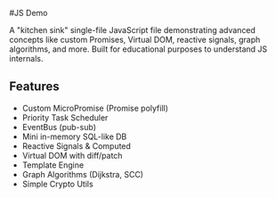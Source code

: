 #JS Demo

A "kitchen sink" single-file JavaScript file demonstrating advanced concepts like custom Promises, Virtual DOM, reactive signals, graph algorithms, and more. Built for educational purposes to understand JS internals.

## Features
- Custom MicroPromise (Promise polyfill)
- Priority Task Scheduler
- EventBus (pub-sub)
- Mini in-memory SQL-like DB
- Reactive Signals & Computed
- Virtual DOM with diff/patch
- Template Engine
- Graph Algorithms (Dijkstra, SCC)
- Simple Crypto Utils
